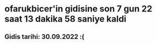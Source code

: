 # ofarukbicer'in gidisine son 7 gun 22 saat 13 dakika 58 saniye kaldi

## Gidis tarihi: 30.09.2022 :(